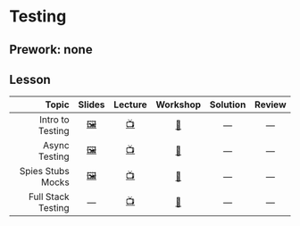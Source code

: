 # Testing

## Prework: none

## Lesson

Topic | Slides | Lecture | Workshop | Solution | Review
-----:|:------:|:-------:|:--------:|:--------:|:-----:
Intro to Testing | [🖼️][test-1a] | [📺][test-1b] | [🤝][test-1c] | — | —
Async Testing | [🖼️][test-2a] | [📺][test-2b] | [🔬][test-2c] | — | —
Spies Stubs Mocks | [🖼️][test-3a] | [📺][test-3b] | [🔬][test-3c] | — | —
Full Stack Testing | — | [📺][test-4b] | [🤝][test-4c] | — | —

[test-1a]: 1-intro-to-testing/Intro%20to%20Testing.pdf
[test-1b]: https://youtu.be/4F0AkrT5Sug
[test-1c]: https://learn.fullstackacademy.com/workshop/5aa99fbfcc41af00045be00e/landing
[test-2a]: 2-async-testing/Async%20Testing.pdf
[test-2b]: https://youtu.be/tHHqsmlzzkE
[test-2c]: https://learn.fullstackacademy.com/workshop/5a6f85d4b9d04700047d99e8/landing
[test-3a]: 3-spies-stubs-mocks/Spies%20Stubs%20Mocks.pdf
[test-3b]: https://youtu.be/8oJO-cb7LGs
[test-3c]: https://learn.fullstackacademy.com/workshop/5a7b5735310c5c0004037021/landing
[test-4b]: https://youtu.be/ZKZEsFG1piQ
[test-4c]: https://learn.fullstackacademy.com/workshop/5a8ca32dc8194d000482bb58/landing
